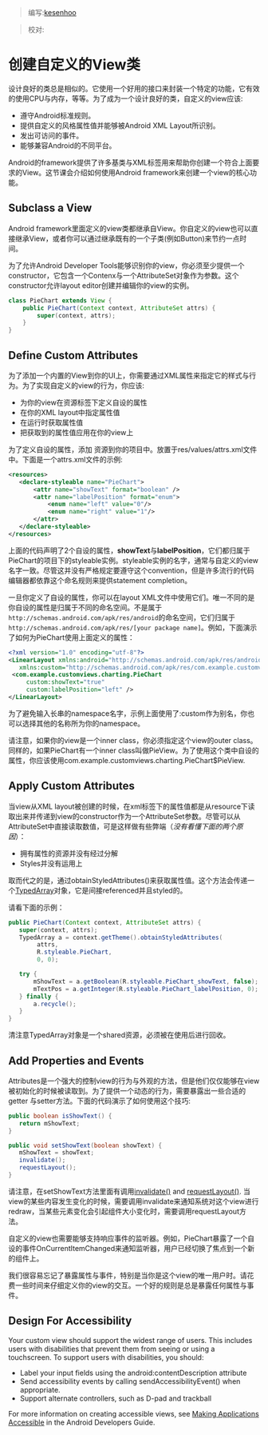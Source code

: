 > 编写:[kesenhoo](https://github.com/kesenhoo)

> 校对:

# 创建自定义的View类

设计良好的类总是相似的。它使用一个好用的接口来封装一个特定的功能，它有效的使用CPU与内存，等等。为了成为一个设计良好的类，自定义的view应该:

* 遵守Android标准规则。
* 提供自定义的风格属性值并能够被Android XML Layout所识别。
* 发出可访问的事件。
* 能够兼容Android的不同平台。

Android的framework提供了许多基类与XML标签用来帮助你创建一个符合上面要求的View。这节课会介绍如何使用Android framework来创建一个view的核心功能。

<!-- more -->

## Subclass a View
Android framework里面定义的view类都继承自View。你自定义的view也可以直接继承View，或者你可以通过继承既有的一个子类(例如Button)来节约一点时间。

为了允许Android Developer Tools能够识别你的view，你必须至少提供一个constructor，它包含一个Contenx与一个AttributeSet对象作为参数。这个constructor允许layout editor创建并编辑你的view的实例。

```java
class PieChart extends View {
    public PieChart(Context context, AttributeSet attrs) {
        super(context, attrs);
    }
}
```

## Define Custom Attributes
为了添加一个内置的View到你的UI上，你需要通过XML属性来指定它的样式与行为。为了实现自定义的view的行为，你应该:

* 为你的view在<declare-styleable>资源标签下定义自设的属性
* 在你的XML layout中指定属性值
* 在运行时获取属性值
* 把获取到的属性值应用在你的view上

为了定义自设的属性，添加 <declare-styleable> 资源到你的项目中。放置于res/values/attrs.xml文件中。下面是一个attrs.xml文件的示例:

```xml
<resources>
   <declare-styleable name="PieChart">
       <attr name="showText" format="boolean" />
       <attr name="labelPosition" format="enum">
           <enum name="left" value="0"/>
           <enum name="right" value="1"/>
       </attr>
   </declare-styleable>
</resources>
```

上面的代码声明了2个自设的属性，**showText**与**labelPosition**，它们都归属于PieChart的项目下的styleable实例。styleable实例的名字，通常与自定义的view名字一致。尽管这并没有严格规定要遵守这个convention，但是许多流行的代码编辑器都依靠这个命名规则来提供statement completion。

一旦你定义了自设的属性，你可以在layout XML文件中使用它们。唯一不同的是你自设的属性是归属于不同的命名空间。不是属于`http://schemas.android.com/apk/res/android`的命名空间，它们归属于`http://schemas.android.com/apk/res/[your package name]`。例如，下面演示了如何为PieChart使用上面定义的属性：

```xml
<?xml version="1.0" encoding="utf-8"?>
<LinearLayout xmlns:android="http://schemas.android.com/apk/res/android"
   xmlns:custom="http://schemas.android.com/apk/res/com.example.customviews">
 <com.example.customviews.charting.PieChart
     custom:showText="true"
     custom:labelPosition="left" />
</LinearLayout>
```

为了避免输入长串的namespace名字，示例上面使用了:custom作为别名，你也可以选择其他的名称所为你的namespace。

请注意，如果你的view是一个inner class，你必须指定这个view的outer class。同样的，如果PieChart有一个inner class叫做PieView。为了使用这个类中自设的属性，你应该使用com.example.customviews.charting.PieChart$PieView.

## Apply Custom Attributes
当view从XML layout被创建的时候，在xml标签下的属性值都是从resource下读取出来并传递到view的constructor作为一个AttributeSet参数。尽管可以从AttributeSet中直接读取数值，可是这样做有些弊端（*没有看懂下面的两个原因*）：

* 拥有属性的资源并没有经过分解
* Styles并没有运用上

取而代之的是，通过obtainStyledAttributes()来获取属性值。这个方法会传递一个[TypedArray](http://developer.android.com/reference/android/content/res/TypedArray.html)对象，它是间接referenced并且styled的。

请看下面的示例：

```java
public PieChart(Context context, AttributeSet attrs) {
   super(context, attrs);
   TypedArray a = context.getTheme().obtainStyledAttributes(
        attrs,
        R.styleable.PieChart,
        0, 0);

   try {
       mShowText = a.getBoolean(R.styleable.PieChart_showText, false);
       mTextPos = a.getInteger(R.styleable.PieChart_labelPosition, 0);
   } finally {
       a.recycle();
   }
}
```

清注意TypedArray对象是一个shared资源，必须被在使用后进行回收。

## Add Properties and Events
Attributes是一个强大的控制view的行为与外观的方法，但是他们仅仅能够在view被初始化的时候被读取到。为了提供一个动态的行为，需要暴露出一些合适的getter 与setter方法。下面的代码演示了如何使用这个技巧:

```java
public boolean isShowText() {
   return mShowText;
}

public void setShowText(boolean showText) {
   mShowText = showText;
   invalidate();
   requestLayout();
}
```

请注意，在setShowText方法里面有调用[invalidate()](http://developer.android.com/reference/android/view/View.html#invalidate()) and [requestLayout()](http://developer.android.com/reference/android/view/View.html#requestLayout()). 当view的某些内容发生变化的时候，需要调用invalidate来通知系统对这个view进行redraw，当某些元素变化会引起组件大小变化时，需要调用requestLayout方法。

自定义的view也需要能够支持响应事件的监听器。例如，PieChart暴露了一个自设的事件OnCurrentItemChanged来通知监听器，用户已经切换了焦点到一个新的组件上。

我们很容易忘记了暴露属性与事件，特别是当你是这个view的唯一用户时。请花费一些时间来仔细定义你的view的交互。一个好的规则是总是暴露任何属性与事件。

## Design For Accessibility
Your custom view should support the widest range of users. This includes users with disabilities that prevent them from seeing or using a touchscreen. To support users with disabilities, you should:

* Label your input fields using the android:contentDescription attribute
* Send accessibility events by calling sendAccessibilityEvent() when appropriate.
* Support alternate controllers, such as D-pad and trackball

For more information on creating accessible views, see [Making Applications Accessible](http://developer.android.com/guide/topics/ui/accessibility/apps.html#custom-views) in the Android Developers Guide.
